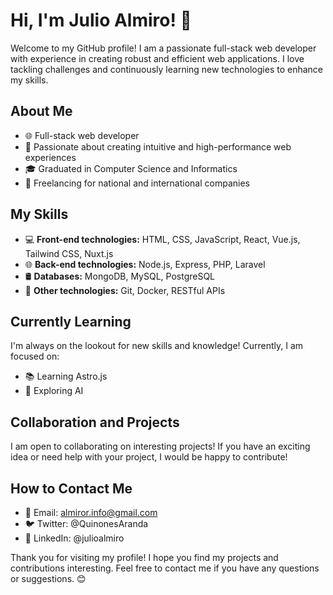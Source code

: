 # Hi, I'm Julio Almiro! 👋

Welcome to my GitHub profile! I am a passionate full-stack web developer with experience in creating robust and efficient web applications. I love tackling challenges and continuously learning new technologies to enhance my skills.

## About Me

- 🌐 Full-stack web developer
- 🚀 Passionate about creating intuitive and high-performance web experiences
- 🎓 Graduated in Computer Science and Informatics
- 💼 Freelancing for national and international companies

## My Skills

- 💻 **Front-end technologies:** HTML, CSS, JavaScript, React, Vue.js, Tailwind CSS, Nuxt.js
- 🌐 **Back-end technologies:** Node.js, Express, PHP, Laravel
- 🛢️ **Databases:** MongoDB, MySQL, PostgreSQL
- 🚀 **Other technologies:** Git, Docker, RESTful APIs

## Currently Learning

I'm always on the lookout for new skills and knowledge! Currently, I am focused on:

- 📚 Learning Astro.js
- 🤖 Exploring AI

## Collaboration and Projects

I am open to collaborating on interesting projects! If you have an exciting idea or need help with your project, I would be happy to contribute!

## How to Contact Me

- 📧 Email: almiror.info@gmail.com
- 🐦 Twitter: @QuinonesAranda
- 💼 LinkedIn: @julioalmiro

Thank you for visiting my profile! I hope you find my projects and contributions interesting. Feel free to contact me if you have any questions or suggestions. 😊
